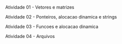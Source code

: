 Atividade 01 - Vetores e matrizes

Atividade 02 - Ponteiros, alocacao dinamica e strings

Atividade 03 - Funcoes e alocacao dinamica

Atividade 04 - Arquivos